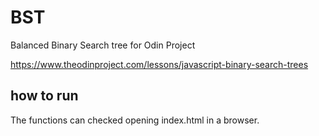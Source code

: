 # BST

Balanced Binary Search tree for Odin Project

<https://www.theodinproject.com/lessons/javascript-binary-search-trees>

## how to run

The functions can checked opening index.html in a browser.

